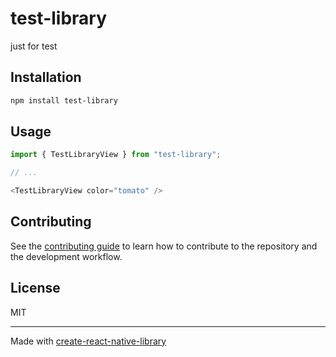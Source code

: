 # test-library

just for test

## Installation

```sh
npm install test-library
```

## Usage

```js
import { TestLibraryView } from "test-library";

// ...

<TestLibraryView color="tomato" />
```

## Contributing

See the [contributing guide](CONTRIBUTING.md) to learn how to contribute to the repository and the development workflow.

## License

MIT

---

Made with [create-react-native-library](https://github.com/callstack/react-native-builder-bob)
